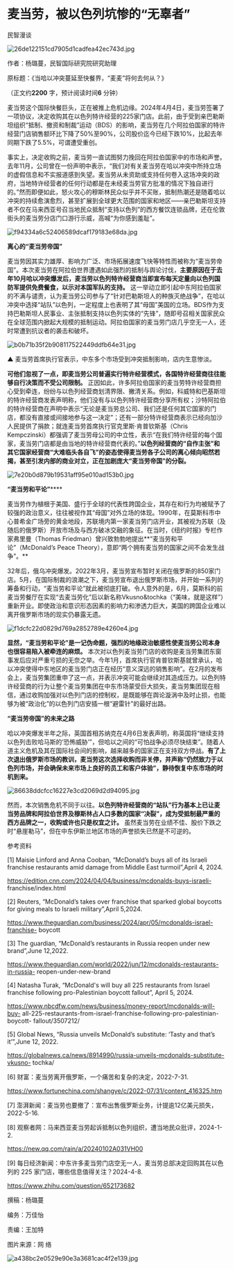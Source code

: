 # 麦当劳，被以色列坑惨的“无辜者”

民智漫谈

![26de122151cd7905d1cadfea42ec743d.jpg](https://raw.githubusercontent.com/qqhsx/qqnews_image/main/2024/04/17/麦当劳，被以色列坑惨的“无辜者”/26de122151cd7905d1cadfea42ec743d.jpg)

作者：杨璐蔓，民智国际研究院研究助理

原标题：《当哈以冲突蔓延至快餐界，“麦麦”将何去何从？》

（正文约**2200** 字，预计阅读时间**6** 分钟）

麦当劳这个国际快餐巨头，正在被推上危机边缘。2024年4月4日，麦当劳签署了一项协议，决定收购其在以色列特许经营的225家门店。此前，由于受到亲巴勒斯坦组织“抵制、撤资和制裁”运动（BDS）的影响，麦当劳在几个阿拉伯国家的特许经营门店销售额环比下降了50%至90%，公司股价迄今已经下跌10%，比起去年同期下跌了5.5%，可谓遭受重创。

事实上，决定收购之前，麦当劳一直试图努力挽回在阿拉伯国家中的市场和声誉。去年11月，公司曾在一份声明中表示，“我们对有关麦当劳在哈以冲突中所持立场的虚假信息和不实报道感到失望。麦当劳从未资助或支持任何卷入这场冲突的政府，当地特许经营者的任何行动都是在未经麦当劳官方批准的情况下独自进行的。”然而即便如此，怒火攻心的穆斯林民众似乎并不买账，抵制热潮还是随着哈以冲突的持续愈演愈烈，甚至扩展到全球更大范围的国家和地区——亲巴勒斯坦支持者不仅在马来西亚号召当地民众抵制“支持以色列”的西方餐饮连锁品牌，还在伦敦街头的麦当劳分店门口游行示威，高喊“为你感到羞耻”。

![f94334a6c52406589dcaf179183e68da.jpg](https://raw.githubusercontent.com/qqhsx/qqnews_image/main/2024/04/17/麦当劳，被以色列坑惨的“无辜者”/f94334a6c52406589dcaf179183e68da.jpg)

**离心的“麦当劳帝国”**

麦当劳因其实力雄厚、影响力广泛、市场拓展速度飞快等特性而被称为“麦当劳帝国”。本次麦当劳在阿拉伯世界遭遇如此强烈的抵制与舆论讨伐，**主要原因在于去年10月哈以冲突爆发后，麦当劳以色列特许经营商当即宣布每天定量向以色列国防军提供免费餐食，以示对本国军队的支持。**
这一举动立即引起中东阿拉伯国家的不满与谴责，认为麦当劳公司参与了“针对巴勒斯坦人的种族灭绝战争”，在哈以冲突中选择“站队”以色列，一定程度上也表明了其“母国”美国的立场。BDS作为支持巴勒斯坦人民事业、主张抵制支持以色列实体的“先锋”，随即号召相关国家民众在全球范围内掀起大规模的抵制运动。阿拉伯国家的麦当劳门店几乎空无一人，还时常遭到抗议者的袭击和破坏。

![b0b71b35f2b908117522449ddfb64e31.jpg](https://raw.githubusercontent.com/qqhsx/qqnews_image/main/2024/04/17/麦当劳，被以色列坑惨的“无辜者”/b0b71b35f2b908117522449ddfb64e31.jpg)

▲ 麦当劳首席执行官表示，中东多个市场受到冲突抵制影响，店内生意惨淡。

**可他们忽视了一点，即麦当劳公司普遍实行特许经营模式，各国特许经营商往往能够自行决策而不受公司限制。**
正因如此，许多阿拉伯国家的麦当劳特许经营商担心受到牵连，纷纷与以色列经营商划清界限、撇清关系。例如，科威特和巴基斯坦的特许经营商发表声明称，他们没有与以色列特许经营商分享所有权；沙特阿拉伯的特许经营商在声明中表示“无论是麦当劳总公司、我们还是任何其它国家的门店，都没有直接或间接地参与这一决定”；还有一部分特许经营商表示已经向加沙人民提供了捐款；就连麦当劳首席执行官克里斯·肯普钦斯基（Chris
Kempczinski）都强调了麦当劳母公司的中立性，表示“在我们特许经营的每个国家，麦当劳门店都是由当地的特许经营商代表的。”**以色列经营商的“自作主张”和其它国家经营商“大难临头各自飞”的姿态使得麦当劳各子公司的离心倾向昭然若揭，甚至引发内部的商业对立，正在加剧庞大“麦当劳帝国”的分裂。**

![7e20b0d879b19531aff95e010ad153b0.jpg](https://raw.githubusercontent.com/qqhsx/qqnews_image/main/2024/04/17/麦当劳，被以色列坑惨的“无辜者”/7e20b0d879b19531aff95e010ad153b0.jpg)

**“麦当劳和平论”******

麦当劳作为植根于美国、盛行于全球的代表性跨国企业，其存在和行为均被赋予了较强的政治意义，往往被视作其“母国”对外立场的体现。1990年，在莫斯科市中心普希金广场旁的黄金地段，苏联境内第一家麦当劳门店开业，其被视为苏联（及随后的俄罗斯）开放市场及与西方破冰交融的象征。在当时，《纽约时报》专栏作家弗里曼（Thomas
Friedman）曾兴致勃勃地提出**“麦当劳和平论”（McDonald’s Peace Theory），意即“两个拥有麦当劳的国家之间不会发生战争”。**

32年后，俄乌冲突爆发。2022年3月，麦当劳宣布暂时关闭在俄罗斯的850家门店。5月，在国际制裁的浪潮之下，麦当劳宣布退出俄罗斯市场，并开始一系列的筹备和行动，“麦当劳和平论”就此被彻底打破。令人意外的是，6月，莫斯科的前麦当劳餐厅在实现“去麦当劳化”后以新名称Vkusno&tochka（“美味，就是这样”）重新开业。即使政治和意识形态因素的影响力和渗透力巨大，美国的跨国企业难以离开俄罗斯市场的现实仍暴露无遗。

![f1dcfc22d0829d769a2852789e4260e4.jpg](https://raw.githubusercontent.com/qqhsx/qqnews_image/main/2024/04/17/麦当劳，被以色列坑惨的“无辜者”/f1dcfc22d0829d769a2852789e4260e4.jpg)

**显然，“麦当劳和平论”是一记伪命题，强烈的地缘政治敏感性使麦当劳公司本身也很容易陷入被牵连的麻烦。**
本次对以色列麦当劳门店的收购是麦当劳集团东窗事发后应对严重亏损的无奈之举。今年1月，首席执行官肯普钦斯基就曾承认，哈以冲突使得中东地区的麦当劳门店正在经历“意义深远的销售影响”。在2月的发布会上，麦当劳集团重申了这一点，并表示冲突可能会继续对其造成压力。以色列特许经营商的行为让整个麦当劳集团在中东市场蒙受巨大损失，麦当劳集团现在相信，通过收购加强对以色列门店的控制权，是既能够在舆论漩涡中及时止损，也能够为被“政治化”的以色列门店安插一根“避雷针”的最好出路。

**“麦当劳帝国”的未来之路**

哈以冲突爆发半年之际，英国首相苏纳克在4月6日发表声明，称英国将“继续支持以色列击败哈马斯的‘恐怖威胁’”，但哈以之间的“可怕战争必须尽快结束”。随着人道主义危机及其在国际社会间的影响，越来越多的国家正在支持双方停战。**有了上次退出俄罗斯市场的教训，麦当劳这次选择收购而非关停，并声称“仍然致力于以色列市场，并会确保未来市场上良好的员工和客户体验”，静待恢复中东市场的时机到来。**

![86638ddcfcc16227e3cd2069d2d94095.jpg](https://raw.githubusercontent.com/qqhsx/qqnews_image/main/2024/04/17/麦当劳，被以色列坑惨的“无辜者”/86638ddcfcc16227e3cd2069d2d94095.jpg)

然而，本次销售危机不同于以往。**以色列特许经营商的“站队”行为基本上已让麦当劳品牌和阿拉伯世界及穆斯林占人口多数的国家“决裂”，成为受抵制最严重的西方品牌之一，收购或许也只是权宜之计。**
虽然麦当劳在业绩不佳、股价下跌之时“悬崖勒马”，但在中东伊斯兰地区市场的声誉损失已然是不可逆的。

参考资料

[1] Maisie Linford and Anna Cooban, “McDonald’s buys all of its Israeli
franchise restaurants amid damage from Middle East turmoil”,April 4, 2024.

https://edition.cnn.com/2024/04/04/business/mcdonalds-buys-israeli-
franchise/index.html

[2] Reuters, “McDonald’s takes over franchise that sparked global boycotts for
giving meals to Israeli military”,April 5,2024.

https://www.theguardian.com/business/2024/apr/05/mcdonalds-israel-franchise-
boycott

[3] The guardian, “McDonald’s restaurants in Russia reopen under new
brand”,June 12,2022.

https://www.theguardian.com/world/2022/jun/12/mcdonalds-restaurants-in-russia-
reopen-under-new-brand

[4] Natasha Turak, “McDonald's will buy all 225 restaurants from Israel
franchise following pro-Palestinian boycott fallout”, April 5, 2024.

https://www.nbcdfw.com/news/business/money-report/mcdonalds-will-buy-
all-225-restaurants-from-israel-franchise-following-pro-palestinian-boycott-
fallout/3507212/

[5] Global News, “Russia unveils McDonald’s substitute: ‘Tasty and that’s
it’”,June 12, 2022.

https://globalnews.ca/news/8914990/russia-unveils-mcdonalds-substitute-vkusno-
tochka/

[6] 财富：麦当劳离开俄罗斯，一个痛苦和复杂的决定，2022-7-31.

https://www.fortunechina.com/shangye/c/2022-07/31/content_416325.htm

[7] 澎湃新闻：麦当劳也要撤了：宣布出售俄罗斯业务，计提逾12亿美元损失，2022-5-16.

[8] 观察者网：马来西亚麦当劳起诉抵制以色列组织，遭当地民众批评，2024-1-2.

https://new.qq.com/rain/a/20240102A031VH00

[9] 每日经济新闻：中东许多麦当劳门店空无一人，麦当劳总部决定回购其在以色列的 225 家门店，哪些信息值得关注？2024-4-8.

https://www.zhihu.com/question/652173682

撰稿：杨璐蔓

编务：万佳怡

责编：王加特

图片来源：网 络

![a438bc2e0529e90e3a3681cac4f2e139.jpg](https://raw.githubusercontent.com/qqhsx/qqnews_image/main/2024/04/17/麦当劳，被以色列坑惨的“无辜者”/a438bc2e0529e90e3a3681cac4f2e139.jpg)

